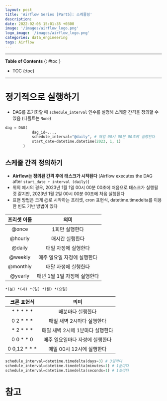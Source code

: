 ```yaml
---
layout: post
title: 'Airflow Series [Part5]: 스케줄링'
description: 
date: 2022-02-05 15:01:35 +0300
image: '/images/airflow_logo.png'
logo_image: '/images/airflow_logo.png'
categories: data_engineering
tags: Airflow
---
```

---

**Table of Contents**
{: #toc }
*  TOC
{:toc}

---

# 정기적으로 실행하기

- DAG를 초기화할 때 `schedule_interval` 인수를 설정해 스케줄 간격을 정의할 수 있음 (디폴트는 `None`)

```py
dag = DAG(
            dag_id=...,
            schedule_interval="@daily", # 매일 00시 00분 00초에 실행된다
            start_date=datetime.datetime(2023, 1, 1)
        )
```

## 스케줄 간격 정의하기

- **Airflow는 정의된 간격 후에 태스크가 시작된다** (Airflow executes the DAG after `start_date + interval (daily)`)
- 위의 예시의 경우, 2023년 1월 1일 00시 00분 00초에 처음으로 태스크가 실행될 것 같지만, 2023년 1월 2일 00시 00분 00초에 처음 실행된다
- 표현 방법은 크게 @로 시작하는 프리셋, cron 표현식, datetime.timedelta를 이용한 빈도 기반 방법이 있다 

|프리셋 이름|의미|
|:------:|:---:|
|@once|1회만 실행한다|
|@hourly|매시간 실행한다|
|@daily|매일 자정에 실행한다|
|@weekly|매주 일요일 자정에 실행한다|
|@monthly|매달 자정에 실행한다|
|@yearly|매년 1월 1일 자정에 실행한다|


```
*(분) *(시) *(일) *(월) *(요일)
```


|크론 표현식|의미|
|:------:|:---:|
|* * * * *|매분마다 실행한다
|0 2 * * *|매일 새벽 2시마다 실행한다|
|* 2 * * *|매일 새벽 2시에 1분마다 실행한다|
|0 0 * * 0|매주 일요일마다 자정에 실행한다|
|0 0,12 * * *|매일 00시 12시에 실행한다|

```py
schedule_interval=datetime.timedelta(days=3) # 3일마다
schedule_interval=datetime.timedelta(minutes=1) # 1분마다
schedule_interval=datetime.timedelta(seconds=1) # 1초마다
```


# 참고
